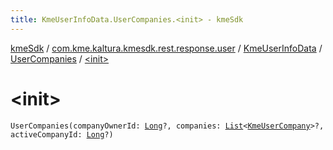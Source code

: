 ```yaml
---
title: KmeUserInfoData.UserCompanies.<init> - kmeSdk
---
```


[kmeSdk](../../../index.html) / [com.kme.kaltura.kmesdk.rest.response.user](../../index.html) / [KmeUserInfoData](../index.html) / [UserCompanies](index.html) / [&lt;init&gt;](./-init-.html)

# &lt;init&gt;

`UserCompanies(companyOwnerId: `[`Long`](https://kotlinlang.org/api/latest/jvm/stdlib/kotlin/-long/index.html)`?, companies: `[`List`](https://kotlinlang.org/api/latest/jvm/stdlib/kotlin.collections/-list/index.html)`<`[`KmeUserCompany`](../../-kme-user-company/index.html)`>?, activeCompanyId: `[`Long`](https://kotlinlang.org/api/latest/jvm/stdlib/kotlin/-long/index.html)`?)`